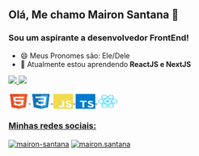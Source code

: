 <!--
**Maironsantana/Maironsantana** is a ✨ _special_ ✨ repository because its `README.md` (this file) appears on your GitHub profile.

Here are some ideas to get you started:

- 🔭 I’m currently working on ...
- 🌱 I’m currently learning ...
- 👯 I’m looking to collaborate on ...
- 🤔 I’m looking for help with ...
- 💬 Ask me about ...
- 📫 How to reach me: ...
- 😄 Pronouns: ...
- ⚡ Fun fact: ...
-->
<!--
## Olá, Me chamo Mairon Santana 👋
- 🌱 Atualmente estou aprendendo ReactJS e NextJS
- 😄 Meus Pronomes são: Ele/Dele
- 📫 Entre em contato comigo pelo E-mail: maironnscmt@gmail.com
##
<div style="display: inline_block"><br>
  <img align="center" alt="HTML" height="30" width="40" src="https://raw.githubusercontent.com/devicons/devicon/master/icons/html5/html5-original.svg">
  <img align="center" alt="CSS" height="30" width="40" src="https://raw.githubusercontent.com/devicons/devicon/master/icons/css3/css3-original.svg">
  <img align="center" alt="Javascript" height="30" width="40" src="https://raw.githubusercontent.com/devicons/devicon/master/icons/javascript/javascript-plain.svg">
  <img align="center" alt="Typescript" height="30" width="40" src="https://raw.githubusercontent.com/devicons/devicon/master/icons/typescript/typescript-plain.svg">
  <img align="center" alt="NextJS" height="30" width="40" src="https://github.com/devicons/devicon/blob/master/icons/nextjs/nextjs-original.svg">
  <img align="center" alt="ReactJS" height="30" width="40" src="https://github.com/devicons/devicon/blob/master/icons/react/react-original.svg">
</div>
-->

## Olá, Me chamo Mairon Santana 👋
### Sou um aspirante a desenvolvedor FrontEnd!

- 😄 Meus Pronomes são: Ele/Dele
- 🌱 Atualmente estou aprendendo **ReactJS e NextJS**

<div>
  <a href="https://github.com/Maironsantana">
  <img height="180em" src="https://github-readme-stats.vercel.app/api?username=Maironsantana&show_icons=true&theme=tokyonight&include_all_commits=true&count_private=true"/>
  <img height="180em" src="https://github-readme-stats.vercel.app/api/top-langs/?username=Maironsantana&layout=compact&langs_count=7&theme=tokyonight"/>
</div>
 
 <div style="display: inline_block"><br>
  <img align="center" alt="HTML" height="30" width="40" src="https://raw.githubusercontent.com/devicons/devicon/master/icons/html5/html5-original.svg">
  <img align="center" alt="CSS" height="30" width="40" src="https://raw.githubusercontent.com/devicons/devicon/master/icons/css3/css3-original.svg">
  <img align="center" alt="Javascript" height="30" width="40" src="https://raw.githubusercontent.com/devicons/devicon/master/icons/javascript/javascript-plain.svg">
  <img align="center" alt="Typescript" height="30" width="40" src="https://raw.githubusercontent.com/devicons/devicon/master/icons/typescript/typescript-plain.svg">
  <img align="center" alt="ReactJS" height="30" width="40" src="https://github.com/devicons/devicon/blob/master/icons/react/react-original.svg">
</div>

<h3 align="left">Minhas redes sociais:</h3>
<p align="left">
<a href="https://linkedin.com/in/mairon-santana" target="blank"><img align="center" src="https://raw.githubusercontent.com/rahuldkjain/github-profile-readme-generator/master/src/images/icons/Social/linked-in-alt.svg" alt="mairon-santana" height="30" width="40" /></a>
<a href="https://instagram.com/mairon.santana" target="blank"><img align="center" src="https://raw.githubusercontent.com/rahuldkjain/github-profile-readme-generator/master/src/images/icons/Social/instagram.svg" alt="mairon.santana" height="30" width="40" /></a>
</p>

